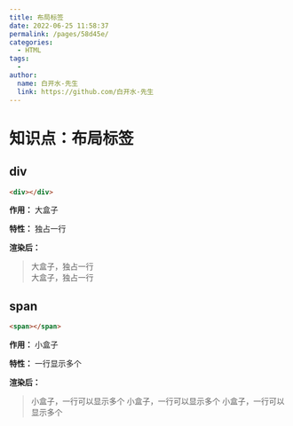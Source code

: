 ```yaml
---
title: 布局标签
date: 2022-06-25 11:58:37
permalink: /pages/58d45e/
categories:
  - HTML
tags:
  - 
author: 
  name: 白开水-先生
  link: https://github.com/白开水-先生
---
```

# 知识点：布局标签

## div

```html
<div></div>
```

**作用：** 大盒子

**特性：** 独占一行

**渲染后：**
> <div>大盒子，独占一行</div> <div>大盒子，独占一行</div>

## span

```html
<span></span>
```

**作用：** 小盒子

**特性：** 一行显示多个

**渲染后：**
> <span>小盒子，一行可以显示多个</span> <span>小盒子，一行可以显示多个</span> <span>小盒子，一行可以显示多个</span>
